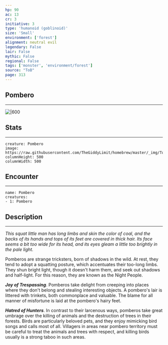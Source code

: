 ```yaml
---
hp: 90
ac: 13
cr: 3
initiative: 3
type: 'humanoid (goblinoid)'    
size: 'Small'
environment: ['forest']
alignment: neutral evil
legendary: False
lair: False
mythic: False
regional: False
tags: ['monster', 'environment/forest']
source: "ToB"
page: 313
---
```


## Pombero
---

![|600](https://raw.githubusercontent.com/TheGiddyLimit/homebrew/master/_img/ToB/Pombero.webp)

## Stats
---

```statblock
creature: Pombero
image: https://raw.githubusercontent.com/TheGiddyLimit/homebrew/master/_img/ToB/token/Pombero.png
columnHeight: 500
columnWidth: 500
```

## Encounter
---

```encounter-table
name: Pombero
creatures:
- 1: Pombero
```

## Description
---
_This squat little man has long limbs and skin the color of coal, and the backs of its hands and tops of its feet are covered in thick hair. Its face seems a bit too wide for its head, and its eyes gleam a little too brightly in the pale light._

Pomberos are strange tricksters, born of shadows in the wild. At rest, they tend to adopt a squatting posture, which accentuates their too-long limbs. They shun bright light, though it doesn't harm them, and seek out shadows and half-light. For this reason, they are known as the Night People.

**_Joy of Trespassing_**. Pomberos take delight from creeping into places where they don't belong and stealing interesting objects. A pombero's lair is littered with trinkets, both commonplace and valuable. The blame for all manner of misfortune is laid at the pombero's hairy feet.

**_Hatred of Hunters_**. In contrast to their larcenous ways, pomberos take great umbrage over the killing of animals and the destruction of trees in their forests. Birds are particularly beloved pets, and they enjoy mimicking bird songs and calls most of all. Villagers in areas near pombero territory must be careful to treat the animals and trees with respect, and killing birds usually is a strong taboo in such areas.






